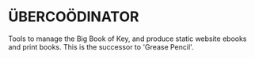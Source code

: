 # ÜBERCOÖDINATOR 

Tools to manage the Big Book of Key, and produce static website ebooks and print books. This is the successor to 'Grease Pencil'.
